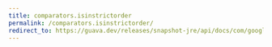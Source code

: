 ```yaml
---
title: comparators.isinstrictorder
permalink: /comparators.isinstrictorder/
redirect_to: https://guava.dev/releases/snapshot-jre/api/docs/com/google/common/collect/Comparators.html#isInStrictOrder-java.lang.Iterable-java.util.Comparator-
---
```

